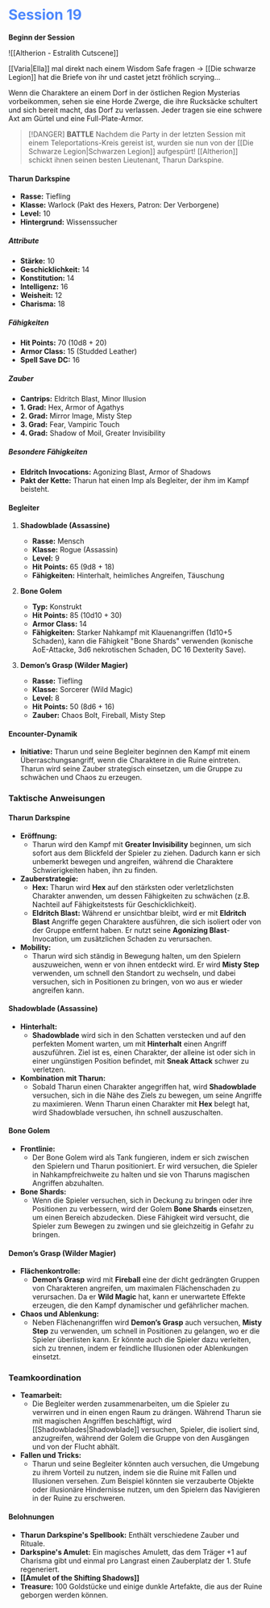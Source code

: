 # <font color = 4d88fd>Session 19</font>
**Beginn der Session**

![[Altherion - Estralith Cutscene]]




[[Varia|Ella]] mal direkt nach einem Wisdom Safe fragen -> [[Die schwarze Legion]] hat die Briefe von ihr und castet jetzt fröhlich scrying...

Wenn die Charaktere an einem Dorf in der östlichen Region Mysterias vorbeikommen, sehen sie eine Horde Zwerge, die ihre Rucksäcke schultert und sich bereit macht, das Dorf zu verlassen. Jeder tragen sie eine schwere Axt am Gürtel und eine Full-Plate-Armor.

>[!DANGER] **BATTLE**
>Nachdem die Party in der letzten Session mit einem Teleportations-Kreis gereist ist, wurden sie nun von der [[Die Schwarze Legion|Schwarzen Legion]] aufgespürt! [[Altherion]] schickt ihnen seinen besten Lieutenant, Tharun Darkspine.

#### Tharun Darkspine

- **Rasse:** Tiefling
- **Klasse:** Warlock (Pakt des Hexers, Patron: Der Verborgene)
- **Level:** 10
- **Hintergrund:** Wissenssucher

##### Attribute

- **Stärke:** 10
- **Geschicklichkeit:** 14
- **Konstitution:** 14
- **Intelligenz:** 16
- **Weisheit:** 12
- **Charisma:** 18

##### Fähigkeiten

- **Hit Points:** 70 (10d8 + 20)
- **Armor Class:** 15 (Studded Leather)
- **Spell Save DC:** 16

##### Zauber

- **Cantrips:** Eldritch Blast, Minor Illusion
- **1. Grad:** Hex, Armor of Agathys
- **2. Grad:** Mirror Image, Misty Step
- **3. Grad:** Fear, Vampiric Touch
- **4. Grad:** Shadow of Moil, Greater Invisibility

##### Besondere Fähigkeiten

- **Eldritch Invocations:** Agonizing Blast, Armor of Shadows
- **Pakt der Kette:** Tharun hat einen Imp als Begleiter, der ihm im Kampf beisteht.

#### Begleiter

1. **Shadowblade (Assassine)**
    
    - **Rasse:** Mensch
    - **Klasse:** Rogue (Assassin)
    - **Level:** 9
    - **Hit Points:** 65 (9d8 + 18)
    - **Fähigkeiten:** Hinterhalt, heimliches Angreifen, Täuschung
2. **Bone Golem**
    
    - **Typ:** Konstrukt
    - **Hit Points:** 85 (10d10 + 30)
    - **Armor Class:** 14
    - **Fähigkeiten:** Starker Nahkampf mit Klauenangriffen (1d10+5 Schaden), kann die Fähigkeit "Bone Shards" verwenden (konische AoE-Attacke, 3d6 nekrotischen Schaden, DC 16 Dexterity Save).
3. **Demon’s Grasp (Wilder Magier)**
    
    - **Rasse:** Tiefling
    - **Klasse:** Sorcerer (Wild Magic)
    - **Level:** 8
    - **Hit Points:** 50 (8d6 + 16)
    - **Zauber:** Chaos Bolt, Fireball, Misty Step

#### Encounter-Dynamik

- **Initiative:** Tharun und seine Begleiter beginnen den Kampf mit einem Überraschungsangriff, wenn die Charaktere in die Ruine eintreten. Tharun wird seine Zauber strategisch einsetzen, um die Gruppe zu schwächen und Chaos zu erzeugen.

### Taktische Anweisungen

#### Tharun Darkspine

- **Eröffnung:**
    - Tharun wird den Kampf mit **Greater Invisibility** beginnen, um sich sofort aus dem Blickfeld der Spieler zu ziehen. Dadurch kann er sich unbemerkt bewegen und angreifen, während die Charaktere Schwierigkeiten haben, ihn zu finden.
- **Zauberstrategie:**
    - **Hex:** Tharun wird **Hex** auf den stärksten oder verletzlichsten Charakter anwenden, um dessen Fähigkeiten zu schwächen (z.B. Nachteil auf Fähigkeitstests für Geschicklichkeit).
    - **Eldritch Blast:** Während er unsichtbar bleibt, wird er mit **Eldritch Blast** Angriffe gegen Charaktere ausführen, die sich isoliert oder von der Gruppe entfernt haben. Er nutzt seine **Agonizing Blast**-Invocation, um zusätzlichen Schaden zu verursachen.
- **Mobility:**
    - Tharun wird sich ständig in Bewegung halten, um den Spielern auszuweichen, wenn er von ihnen entdeckt wird. Er wird **Misty Step** verwenden, um schnell den Standort zu wechseln, und dabei versuchen, sich in Positionen zu bringen, von wo aus er wieder angreifen kann.

#### Shadowblade (Assassine)

- **Hinterhalt:**
    - **Shadowblade** wird sich in den Schatten verstecken und auf den perfekten Moment warten, um mit **Hinterhalt** einen Angriff auszuführen. Ziel ist es, einen Charakter, der alleine ist oder sich in einer ungünstigen Position befindet, mit **Sneak Attack** schwer zu verletzen.
- **Kombination mit Tharun:**
    - Sobald Tharun einen Charakter angegriffen hat, wird **Shadowblade** versuchen, sich in die Nähe des Ziels zu bewegen, um seine Angriffe zu maximieren. Wenn Tharun einen Charakter mit **Hex** belegt hat, wird Shadowblade versuchen, ihn schnell auszuschalten.

#### Bone Golem

- **Frontlinie:**
    - Der Bone Golem wird als Tank fungieren, indem er sich zwischen den Spielern und Tharun positioniert. Er wird versuchen, die Spieler in Nahkampfreichweite zu halten und sie von Tharuns magischen Angriffen abzuhalten.
- **Bone Shards:**
    - Wenn die Spieler versuchen, sich in Deckung zu bringen oder ihre Positionen zu verbessern, wird der Golem **Bone Shards** einsetzen, um einen Bereich abzudecken. Diese Fähigkeit wird versucht, die Spieler zum Bewegen zu zwingen und sie gleichzeitig in Gefahr zu bringen.

#### Demon’s Grasp (Wilder Magier)

- **Flächenkontrolle:**
    - **Demon’s Grasp** wird mit **Fireball** eine der dicht gedrängten Gruppen von Charakteren angreifen, um maximalen Flächenschaden zu verursachen. Da er **Wild Magic** hat, kann er unerwartete Effekte erzeugen, die den Kampf dynamischer und gefährlicher machen.
- **Chaos und Ablenkung:**
    - Neben Flächenangriffen wird **Demon’s Grasp** auch versuchen, **Misty Step** zu verwenden, um schnell in Positionen zu gelangen, wo er die Spieler überlisten kann. Er könnte auch die Spieler dazu verleiten, sich zu trennen, indem er feindliche Illusionen oder Ablenkungen einsetzt.

### Teamkoordination

- **Teamarbeit:**
    - Die Begleiter werden zusammenarbeiten, um die Spieler zu verwirren und in einen engen Raum zu drängen. Während Tharun sie mit magischen Angriffen beschäftigt, wird [[Shadowblades|Shadowblade]] versuchen, Spieler, die isoliert sind, anzugreifen, während der Golem die Gruppe von den Ausgängen und von der Flucht abhält.
- **Fallen und Tricks:**
    - Tharun und seine Begleiter könnten auch versuchen, die Umgebung zu ihrem Vorteil zu nutzen, indem sie die Ruine mit Fallen und Illusionen versehen. Zum Beispiel könnten sie verzauberte Objekte oder illusionäre Hindernisse nutzen, um den Spielern das Navigieren in der Ruine zu erschweren.

#### Belohnungen

- **Tharun Darkspine's Spellbook:** Enthält verschiedene Zauber und Rituale.
- **Darkspine's Amulet:** Ein magisches Amulett, das dem Träger +1 auf Charisma gibt und einmal pro Langrast einen Zauberplatz der 1. Stufe regeneriert.
- **[[Amulet of the Shifting Shadows]]**
- **Treasure:** 100 Goldstücke und einige dunkle Artefakte, die aus der Ruine geborgen werden können.

